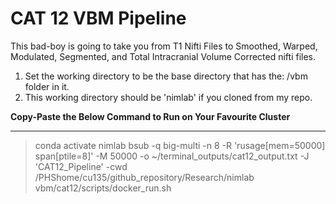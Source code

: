 # CAT 12 VBM Pipeline

This bad-boy is going to take you from T1 Nifti Files to Smoothed, Warped, Modulated, Segmented, and Total Intracranial Volume Corrected nifti files. 

1) Set the working directory to be the base directory that has the: /vbm folder in it.
2) This working directory should be 'nimlab' if you cloned from my repo.

**Copy-Paste the Below Command to Run on Your Favourite Cluster**
___
> conda activate nimlab
> bsub -q big-multi -n 8 -R 'rusage[mem=50000] span[ptile=8]' -M 50000 -o ~/terminal_outputs/cat12_output.txt -J 'CAT12_Pipeline' -cwd /PHShome/cu135/github_repository/Research/nimlab vbm/cat12/scripts/docker_run.sh
